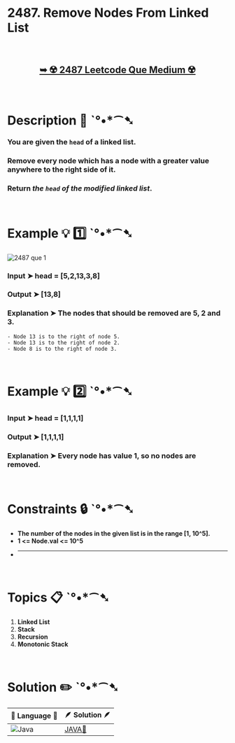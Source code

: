 # 2487. Remove Nodes From Linked List

</br>

<h2 align="center"> 

<a href="https://leetcode.com/problems/remove-nodes-from-linked-list/?envType=daily-question&envId=2024-05-03"><strong>➥ ☢️ 2487 Leetcode Que Medium ☢️ </strong></a>
</h2>

</br>

# Description 📜 ˋ°•*⁀➷

### You are given the `head` of a linked list.

### Remove every node which has a node with a greater value anywhere to the right side of it.

### Return *the `head` of the modified linked list*.



</br>

# Example 💡 1️⃣ ˋ°•*⁀➷

![2487 que 1](https://github.com/Prakhar-002/Prakhar-002/assets/136890202/4a1562d3-eeea-422b-92b8-8853848b6a19)


  ### Input  ➤ head = [5,2,13,3,8]

  ### Output  ➤ [13,8]

  ### Explanation  ➤ The nodes that should be removed are 5, 2 and 3.

    - Node 13 is to the right of node 5.
    - Node 13 is to the right of node 2.
    - Node 8 is to the right of node 3.

</br>

# Example 💡 2️⃣ ˋ°•*⁀➷

  ### Input ➤ head = [1,1,1,1]

  ### Output  ➤ [1,1,1,1]

  ### Explanation ➤  Every node has value 1, so no nodes are removed.
 

</br>

# Constraints 🔒 ˋ°•*⁀➷

- **The number of the nodes in the given list is in the range [1, 10^5].**
- **1 <= Node.val <= 10^5**
- ****

</br>

# Topics 📋 ˋ°•*⁀➷

1. **Linked List**
2. **Stack**
3. **Recursion**
4. **Monotonic Stack**

</br>

# Solution ✏️ ˋ°•*⁀➷

| 📒 Language 📒  | 🪶 Solution 🪶 |
| ------------- | ------------- |
|  ![Java](https://img.shields.io/badge/java-%23ED8B00.svg?style=for-the-badge&logo=openjdk&logoColor=white)  | [JAVA🍁](https://github.com/Prakhar-002/LEETCODE/blob/main/%F0%9F%93%9C%20Daily%20Challange%20%F0%9F%92%A1/05%20May%20%F0%9F%8C%88%202024/06%20-%2005%20-%202024%20---%202487.%20Remove%20Nodes%20From%20Linked%20Listt%20%F0%9F%8D%81/%F0%9F%8D%81JAVA_2487_RemoveNodesFromLinkedList.java) |
